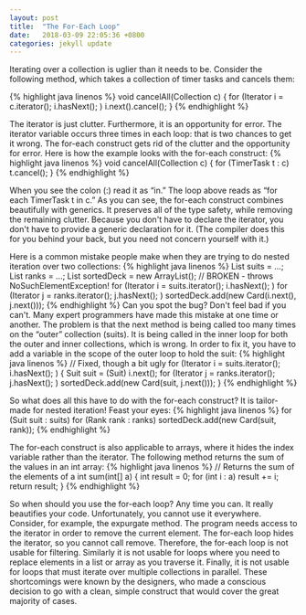 ```yaml
---
layout: post
title:  "The For-Each Loop"
date:   2018-03-09 22:05:36 +0800
categories: jekyll update
---
```


Iterating over a collection is uglier than it needs to be. Consider the following method, which takes a collection of timer tasks and cancels them:

{% highlight java linenos %}
void cancelAll(Collection<TimerTask> c) {
    for (Iterator<TimerTask> i = c.iterator(); i.hasNext(); )
        i.next().cancel();
}
{% endhighlight %}

The iterator is just clutter. Furthermore, it is an opportunity for error. The iterator variable occurs three times in each loop: that is two chances to get it wrong. The for-each construct gets rid of the clutter and the opportunity for error. Here is how the example looks with the for-each construct:
{% highlight java linenos %}
void cancelAll(Collection<TimerTask> c) {
    for (TimerTask t : c)
        t.cancel();
}
{% endhighlight %}

When you see the colon (:) read it as “in.” The loop above reads as “for each TimerTask t in c.” As you can see, the for-each construct combines beautifully with generics. It preserves all of the type safety, while removing the remaining clutter. Because you don't have to declare the iterator, you don't have to provide a generic declaration for it. (The compiler does this for you behind your back, but you need not concern yourself with it.)

Here is a common mistake people make when they are trying to do nested iteration over two collections:
{% highlight java linenos %}
	List suits = ...;
    List ranks = ...;
    List sortedDeck = new ArrayList();
	// BROKEN - throws NoSuchElementException!
    for (Iterator i = suits.iterator(); i.hasNext(); )
        for (Iterator j = ranks.iterator(); j.hasNext(); )
            sortedDeck.add(new Card(i.next(), j.next()));
{% endhighlight %}
Can you spot the bug? Don't feel bad if you can't. Many expert programmers have made this mistake at one time or another. The problem is that the next method is being called too many times on the “outer” collection (suits). It is being called in the inner loop for both the outer and inner collections, which is wrong. In order to fix it, you have to add a variable in the scope of the outer loop to hold the suit:
{% highlight java linenos %}
	// Fixed, though a bit ugly
for (Iterator i = suits.iterator(); i.hasNext(); ) {
    Suit suit = (Suit) i.next();
    for (Iterator j = ranks.iterator(); j.hasNext(); )
        sortedDeck.add(new Card(suit, j.next()));
}
{% endhighlight %}

So what does all this have to do with the for-each construct? It is tailor-made for nested iteration! Feast your eyes:
{% highlight java linenos %}
for (Suit suit : suits)
for (Rank rank : ranks)
    sortedDeck.add(new Card(suit, rank));
{% endhighlight %}

The for-each construct is also applicable to arrays, where it hides the index variable rather than the iterator. The following method returns the sum of the values in an int array:
{% highlight java linenos %}
	// Returns the sum of the elements of a
int sum(int[] a) {
    int result = 0;
    for (int i : a)
        result += i;
    return result;
}
{% endhighlight %}

So when should you use the for-each loop? Any time you can. It really beautifies your code. Unfortunately, you cannot use it everywhere. Consider, for example, the expurgate method. The program needs access to the iterator in order to remove the current element. The for-each loop hides the iterator, so you cannot call remove. Therefore, the for-each loop is not usable for filtering. Similarly it is not usable for loops where you need to replace elements in a list or array as you traverse it. Finally, it is not usable for loops that must iterate over multiple collections in parallel. These shortcomings were known by the designers, who made a conscious decision to go with a clean, simple construct that would cover the great majority of cases.
